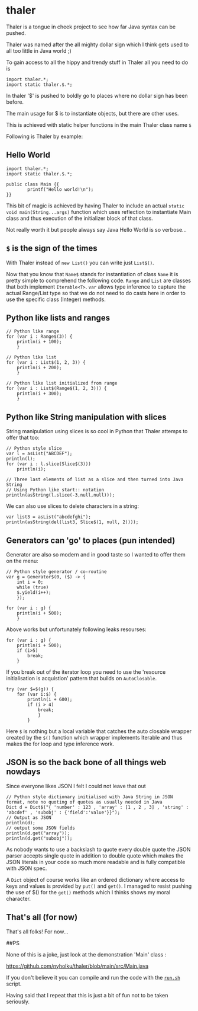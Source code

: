 # thaler
Thaler is a tongue in cheek project to see how far Java syntax can be pushed.

Thaler was named after the all mighty dollar sign which I think gets
used to all too little in Java world ;)


To gain access to all the hippy and trendy stuff in Thaler all you need to do is
```
import thaler.*;
import static thaler.$.*;
```
In thaler '$' is pushed to boldly go to places where no dollar sign has been before.

The main usage for $ is to instantiate objects, but there are other uses.


This is achieved with static helper functions in the main Thaler class name `$`

Following is Thaler by example:

## Hello World
```
import thaler.*;
import static thaler.$.*;

public class Main {{
		printf("Hello world!\n");
}}
```

This bit of magic is achieved by having Thaler to include an actual `static void main(String...args)` function
which uses reflection to instantiate Main class and thus execution of the initializer block of that class.

Not really worth it but people always say Java Hello World is so verbose...

## `$` is the sign of the times 

With Thaler instead of `new List()` you can write just `List$()`.

Now that you know that `Name$` stands for instantiation of class `Name` it is pretty simple
to comprehend the following code.
`Range` and `List` are classes that  both implement `Iterable<T>`.
`var` allows type inference to capture the actual Range/List type so that
we do not need to do casts here in order to use the specific class (Integer)
methods.

## Python like lists and ranges
```
// Python like range
for (var i : Range$(3)) {
	println(i + 100);
	}
```

```
// Python like list
for (var i : List$(1, 2, 3)) {
	println(i + 200);
	}
```

```
// Python like list initialized from range
for (var i : List$(Range$(1, 2, 3))) {
	println(i + 300);
	}
```

## Python like String manipulation with slices

String manipulation using slices is so cool in Python that Thaler attemps to offer that too:

```
// Python style slice
var l = asList("ABCDEF");
println(l);
for (var i : l.slice(Slice$(3)))
	println(i);
```

```
// Three last elements of list as a slice and then turned into Java String
// Using Python like start:: notation
println(asString(l.slice(-3,null,null)));
```
We can also use slices to delete characters in a string:

```
var list3 = asList("abcdefghi");
println(asString(del(list3, Slice$(1, null, 2))));
```

## Generators can 'go' to places (pun intended)


Generator are also so modern and in good taste so I wanted to offer them on the menu:

```
// Python style generator / co-routine 
var g = Generator$(0, ($) -> {
	int i = 0;
	while (true)
	$.yield(i++);
	});

for (var i : g) {
	println(i + 500);
	}
```

Above works but unfortunately following leaks resourses:

```
for (var i : g) {
	println(i + 500);
	if (i>5)
		break;
	}

```

If you break out of the iterator loop you need to use the
'resource initialisation is acquistion' pattern that builds
on `AutoClosable`.

```
try (var $=$(g)) {
	for (var i:$) {
		println(i + 600);
		if (i > 4)
			break;
			}
		}
```
Here `$` is nothing but a local variable that catches the auto closable
wrapper created by the `$()` function which wrapper implements Iterable
and thus makes the for loop  and type inference work.

## JSON is so the back bone of all things web nowdays

Since everyone likes JSON I felt I could not leave that out

```
// Python style dictionary initialised with Java String in JSON format, note no quoting of quotes as usually needed in Java
Dict d = Dict$("{ 'number' : 123 , 'array' : [1 , 2 , 3] , 'string' : 'abcdef' , 'subobj' : {'field':'value'}}");
// Output as JSON
println(d);
// output some JSON fields
println(d.get("array"));
println(d.get("subobj"));
```
As nobody wants to use a backslash to quote every double quote the JSON parser accepts single quote in addition to double quote
which makes the JSON literals in your code so much more readable and is fully compatible with JSON spec.

A `Dict` object of course works like an ordered dictionary where access to keys and values is provided by `put()` and `get()`.
I managed to resist pushing the use of $() for the `get()` methods which I thinks shows my moral character.

## That's all (for now)
That's all folks! For now...

##PS 

None of this is a joke, just look at the demonstration 'Main' class :

https://github.com/nyholku/thaler/blob/main/src/Main.java

If you don't believe it you can compile and run the code with the 
[`run.sh`](https://github.com/nyholku/thaler/blob/main/run.sh) script.



Having said that I repeat that this is just a bit of fun not to be taken seriously.
